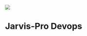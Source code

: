 <img src="https://badges.pufler.dev/visits/nevillionaire/Jarvis-Pro?style=flat-square&color=red&logo=github&a=0">

# Jarvis-Pro Devops
